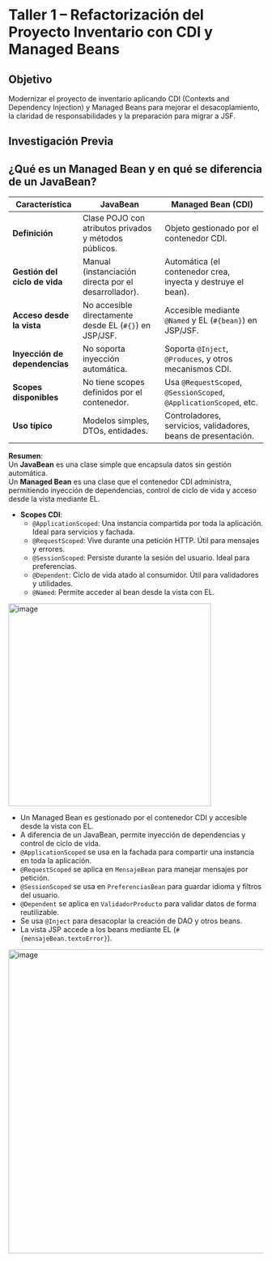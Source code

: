 # Taller 1 – Refactorización del Proyecto Inventario con CDI y Managed Beans

## Objetivo
Modernizar el proyecto de inventario aplicando CDI (Contexts and Dependency Injection) y Managed Beans para mejorar el desacoplamiento, la claridad de responsabilidades y la preparación para migrar a JSF.

## Investigación Previa

## ¿Qué es un Managed Bean y en qué se diferencia de un JavaBean?

| Característica               | JavaBean                                                  | Managed Bean (CDI)                                              |
|-----------------------------|------------------------------------------------------------|------------------------------------------------------------------|
| **Definición**              | Clase POJO con atributos privados y métodos públicos.      | Objeto gestionado por el contenedor CDI.                        |
| **Gestión del ciclo de vida** | Manual (instanciación directa por el desarrollador).       | Automática (el contenedor crea, inyecta y destruye el bean).    |
| **Acceso desde la vista**   | No accesible directamente desde EL (`#{}`) en JSP/JSF.     | Accesible mediante `@Named` y EL (`#{bean}`) en JSP/JSF.        |
| **Inyección de dependencias** | No soporta inyección automática.                          | Soporta `@Inject`, `@Produces`, y otros mecanismos CDI.         |
| **Scopes disponibles**      | No tiene scopes definidos por el contenedor.               | Usa `@RequestScoped`, `@SessionScoped`, `@ApplicationScoped`, etc. |
| **Uso típico**              | Modelos simples, DTOs, entidades.                          | Controladores, servicios, validadores, beans de presentación.   |

**Resumen**:  
Un **JavaBean** es una clase simple que encapsula datos sin gestión automática.  
Un **Managed Bean** es una clase que el contenedor CDI administra, permitiendo inyección de dependencias, control de ciclo de vida y acceso desde la vista mediante EL.

- **Scopes CDI**:
  - `@ApplicationScoped`: Una instancia compartida por toda la aplicación. Ideal para servicios y fachada.
  - `@RequestScoped`: Vive durante una petición HTTP. Útil para mensajes y errores.
  - `@SessionScoped`: Persiste durante la sesión del usuario. Ideal para preferencias.
  - `@Dependent`: Ciclo de vida atado al consumidor. Útil para validadores y utilidades.
  - `@Named`: Permite acceder al bean desde la vista con EL.
    

 <img width="400" height="400" alt="image" src="https://github.com/user-attachments/assets/974bf139-6027-4f0a-baad-2d58f4905f50" /> 

 - Un Managed Bean es gestionado por el contenedor CDI y accesible desde la vista con EL.
- A diferencia de un JavaBean, permite inyección de dependencias y control de ciclo de vida.
- `@ApplicationScoped` se usa en la fachada para compartir una instancia en toda la aplicación.
- `@RequestScoped` se aplica en `MensajeBean` para manejar mensajes por petición.
- `@SessionScoped` se usa en `PreferenciasBean` para guardar idioma y filtros del usuario.
- `@Dependent` se aplica en `ValidadorProducto` para validar datos de forma reutilizable.
- Se usa `@Inject` para desacoplar la creación de DAO y otros beans.
- La vista JSP accede a los beans mediante EL (`#{mensajeBean.textoError}`).


<img width="600" height="600" alt="image" src="https://github.com/user-attachments/assets/0e56fd94-458d-489a-9a4e-17f2ffdbf891" />







 



